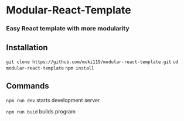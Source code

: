 # Modular-React-Template

### Easy React template with more modularity 

## Installation 
`git clone https://github.com/muki119/modular-react-template.git`
`cd modular-react-template`
`npm install`

## Commands

`npm run dev` starts development server



`npm run buid` builds program

